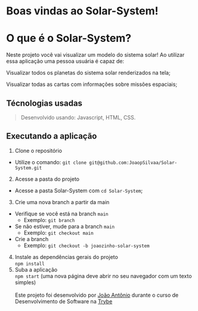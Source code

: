 
# Boas vindas ao Solar-System!

# O que é o Solar-System?

Neste projeto você vai visualizar um modelo do sistema solar! Ao utilizar essa aplicação uma pessoa usuária é capaz de:

Visualizar todos os planetas do sistema solar renderizados na tela;

Visualizar todas as cartas com informações sobre missões espaciais;

## Técnologias usadas

> Desenvolvido usando: Javascript, HTML, CSS.

## Executando a aplicação

1. Clone o repositório
- Utilize o comando: `git clone git@github.com:JoaopSilvaa/Solar-System.git`<br />
2. Acesse a pasta do projeto
- Acesse a pasta Solar-System com `cd Solar-System`;<br />
3. Crie uma nova branch a partir da main
 - Verifique se você está na branch `main`
   * Exemplo: `git branch`
 - Se não estiver, mude para a branch `main`
   * Exemplo: `git checkout main`
 - Crie a branch
    * Exemplo: `git checkout -b joaozinho-solar-system`<br />
4. Instale as dependências gerais do projeto <br />
  `npm install` 
5. Suba a aplicação <br />
  `npm start` (uma nova página deve abrir no seu navegador com um texto simples)
<br><br>
Este projeto foi desenvolvido por [João Antônio](https://www.linkedin.com/in/joaoantoniosilvaa/) durante o curso de Desenvolvimento de Software na [Trybe](https://www.betrybe.com/) 
